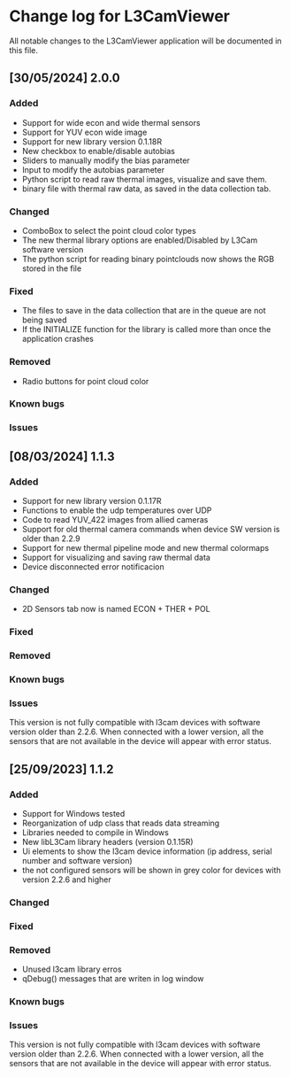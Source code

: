 # Change log for L3CamViewer

All notable changes to the L3CamViewer application will be documented in this file.

## [30/05/2024] 2.0.0

### Added 

- Support for wide econ and wide thermal sensors
- Support for YUV econ wide image
- Support for new library version 0.1.18R
- New checkbox to enable/disable autobias
- Sliders to manually modify the bias parameter
- Input to modify the autobias parameter
- Python script to read raw thermal images, visualize and save them.
- binary file with thermal raw data, as saved in the data collection tab.

### Changed

- ComboBox to select the point cloud color types
- The new thermal library options are enabled/Disabled by L3Cam software version
- The python script for reading binary pointclouds now shows the RGB stored in the file

### Fixed

- The files to save in the data collection that are in the queue are not being saved
- If the INITIALIZE function for the library is called more than once the application crashes

### Removed

- Radio buttons for point cloud color

### Known bugs

### Issues

## [08/03/2024] 1.1.3

### Added

- Support for new library version 0.1.17R
- Functions to enable the udp temperatures over UDP
- Code to read YUV_422 images from allied cameras
- Support for old thermal camera commands when device SW version is older than 2.2.9
- Support for new thermal pipeline mode and new thermal colormaps
- Support for visualizing and saving raw thermal data
- Device disconnected error notificacion

### Changed

- 2D Sensors tab now is named ECON + THER + POL

### Fixed

### Removed

### Known bugs

### Issues

This version is not fully compatible with l3cam devices with software version older than 2.2.6. When connected with a lower version, all the sensors that are not available in the device will appear with error status.

## [25/09/2023] 1.1.2
### Added

- Support for Windows tested
- Reorganization of udp class that reads data streaming 
- Libraries needed to compile in Windows
- New libL3Cam library headers (version 0.1.15R)
- Ui elements to show the l3cam device information (ip address, serial number and software version)
- the not configured sensors will be shown in grey color for devices with version 2.2.6 and higher

### Changed

### Fixed

### Removed

- Unused l3cam library erros
- qDebug() messages that are writen in log window

### Known bugs

### Issues

This version is not fully compatible with l3cam devices with software version older than 2.2.6. When connected with a lower version, all the sensors that are not available in the device will appear with error status.
